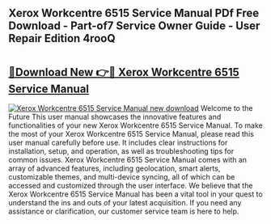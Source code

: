 ## Xerox Workcentre 6515 Service Manual PDf Free Download - Part-of7 Service Owner Guide - User Repair Edition 4rooQ

# <h2><a href="http://cf25979.oget.top/?id=Xerox+Workcentre+6515+Service+Manual">🔗Download New 👉🔴 Xerox Workcentre 6515 Service Manual</a></h2>

[![Xerox Workcentre 6515 Service Manual new download](https://i.imgur.com/5g1atiW.png)](http://cf25979.oget.top/?id=Xerox+Workcentre+6515+Service+Manual)
Welcome to the Future This user manual showcases the innovative features and functionalities of your new Xerox Workcentre 6515 Service Manual. To make the most of your Xerox Workcentre 6515 Service Manual, please read this user manual carefully before use. It includes clear instructions for installation, setup, and operation, as well as troubleshooting tips for common issues. Xerox Workcentre 6515 Service Manual comes with an array of advanced features, including geolocation, smart alerts, customizable themes, and multi-device syncing, all of which can be accessed and customized through the user interface. We believe that the Xerox Workcentre 6515 Service Manual has been a vital tool in your quest to understand the ins and outs of your latest acquisition. If you need any assistance or clarification, our customer service team is here to help.

